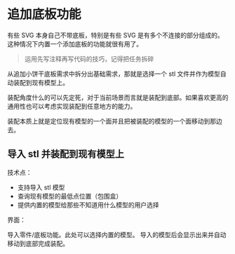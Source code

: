 # 追加底板功能

有些 SVG 本身自己不带底板，特别是有些 SVG 是有多个不连接的部分组成的。这种情况下内置一个添加底板的功能就很有用了。

> 运用先写注释再写代码的技巧，记得把任务拆碎

从追加小饼干底板需求中拆分出基础需求，那就是选择一个 stl 文件并作为模型自动装配到现有模型上。

装配角度什么的可以先定死，对于当前场景而言就是装配到底部。如果喜欢更高的通用性也可以考虑实现装配到任意地方的能力。

装配本质上就是定位现有模型的一个面并且把被装配的模型的一个面移动到那边去。

## 导入 stl 并装配到现有模型上

技术点：

- 支持导入 stl 模型
- 查询现有模型的最低点位置（包围盒）
- 提供内置的模型给那些不知道用什么模型的用户选择

界面：

导入零件/底板功能。此处可以选择内置的模型。
导入的模型后会显示出来并自动移动到底部完成装配。
